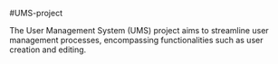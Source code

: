#UMS-project

The User Management System (UMS) project aims to streamline user management processes, encompassing functionalities such as user creation and editing.
